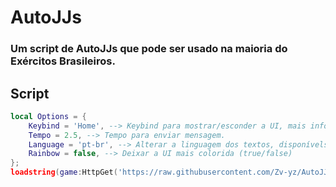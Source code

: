 # AutoJJs
### Um script de AutoJJs que pode ser usado na maioria do Exércitos Brasileiros.
> 
## Script
```lua
local Options = {
    Keybind = 'Home', --> Keybind para mostrar/esconder a UI, mais informações sobre KeyCode: https://create.roblox.com/docs/reference/engine/enums/KeyCode
    Tempo = 2.5, --> Tempo para enviar mensagem.
    Language = 'pt-br', --> Alterar a linguagem dos textos, disponívels: pt-br, en-us
    Rainbow = false, --> Deixar a UI mais colorida (true/false)
};
loadstring(game:HttpGet('https://raw.githubusercontent.com/Zv-yz/AutoJJs/main/Main.lua'))(Options);
```

